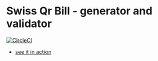 # Swiss Qr Bill - generator and validator

[![CircleCI](https://circleci.com/gh/Nexysweb/qrbill.svg?style=svg)](https://circleci.com/gh/Nexysweb/workflows/qrbill)

* [see it in action](https://nexysweb.github.io/qrbill/build)
